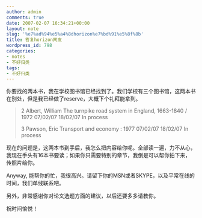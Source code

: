 ```yaml
---
author: admin
comments: true
date: 2007-02-07 16:34:21+00:00
layout: note
slug: '%e7%ad%94%e5%a4%8dhorizon%e7%bd%91%e5%8f%8b'
title: 答复horizon网友
wordpress_id: 798
categories:
- notes
- 不好归类
tags:
- 不好归类
---
```


你要找的两本书，我在学校图书馆已经找到了。我们学校有三个图书馆，这两本书在别处，但是我已经做了reserve，大概下个礼拜能拿到。





<blockquote>
2  	Albert, William 	The turnpike road system in England, 1663-1840 / 	1972 	07/02/07 	18/02/07  	In process  	

3 	Pawson, Eric 	Transport and economy : 	1977 	07/02/07 	18/02/07 	In process 	

</blockquote>



现在的问题是，这两本书到手后，我怎么把内容给你呢。全部读一遍，力不从心，我现在手头有16本书要读；如果你只需要特别的章节，我倒是可以帮你拍下来，传照片给你。

Anyway, 能帮你的忙，我很高兴。请留下你的MSN或者SKYPE，以及平常在线的时间，我们单线联系吧。

另外，非常感谢你对论文选题方面的建议，以后还要多多请教你。

祝时间愉悦！
